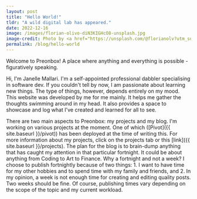 ```yaml
---
layout: post
title: "Hello World!"
tldr: "A wild digital lab has appeared."
date: 2022-12-16
image: /images/florian-olivo-diN3KIGHcO8-unsplash.jpg
image-credit: Photo by <a href="https://unsplash.com/@florianolv?utm_source=unsplash&utm_medium=referral&utm_content=creditCopyText">Florian Olivo</a> on <a href="https://unsplash.com/s/photos/laboratory?utm_source=unsplash&utm_medium=referral&utm_content=creditCopyText">Unsplash</a>
permalink: /blog/hello-world
---
```


Welcome to Preonbox! A place where anything and everything is possible - figuratively speaking. 

Hi, I'm Janelle Mallari. I'm a self-appointed professional dabbler specialising in software dev. If you couldn't tell by now, I am passionate about learning new things. The type of things, however, depends entirely on my mood. This website was developed by me for me mainly. It helps me gather the thoughts swimming around in my head. It also provides a space to showcase and log what I've created and learned for all to see.

There are two main aspects to Preonbox: my projects and my blog. I'm working on various projects at the moment. One of which ([Pivot]({{ site.baseurl }}/pivot)) has been deployed at the time of writing this. For more information about my projects, click on the projects tab or this [link]({{ site.baseurl }}/projects). The plan for the blog is to brain-dump anything that has caught my attention in that particular fortnight. It could be about anything from Coding to Art to Finance. Why a fortnight and not a week? I choose to publish fortnightly because of two things: 1. I want to have time for my other hobbies and to spend time with my family and friends, and 2. In my opinion, a week is not enough time for creating and editing quality posts. Two weeks should be fine. Of course, publishing times vary depending on the scope of the topic and my current workload.